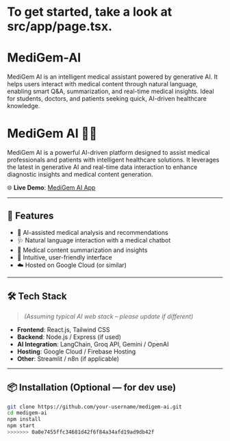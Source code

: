 To get started, take a look at src/app/page.tsx.
=======
# MediGem-AI
MediGem AI is an intelligent medical assistant powered by generative AI. It helps users interact with medical content through natural language, enabling smart Q&amp;A, summarization, and real-time medical insights. Ideal for students, doctors, and patients seeking quick, AI-driven healthcare knowledge.
# MediGem AI 💎🧠

MediGem AI is a powerful AI-driven platform designed to assist medical professionals and patients with intelligent healthcare solutions. It leverages the latest in generative AI and real-time data interaction to enhance diagnostic insights and medical content generation.

🌐 **Live Demo**: [MediGem AI App](https://studio--medigem-ai-gkodu.us-central1.hosted.app)

---

## 🚀 Features

- 🧬 AI-assisted medical analysis and recommendations
- 🩺 Natural language interaction with a medical chatbot
- 📄 Medical content summarization and insights
- 🔎 Intuitive, user-friendly interface
- ☁️ Hosted on Google Cloud (or similar)

---

## 🛠️ Tech Stack

> *(Assuming typical AI web stack – please update if different)*

- **Frontend**: React.js, Tailwind CSS
- **Backend**: Node.js / Express (if used)
- **AI Integration**: LangChain, Groq API, Gemini / OpenAI
- **Hosting**: Google Cloud / Firebase Hosting
- **Other**: Streamlit / n8n (if applicable)

---

## 📦 Installation (Optional — for dev use)

```bash
git clone https://github.com/your-username/medigem-ai.git
cd medigem-ai
npm install
npm start
>>>>>>> 0a0e7455ffc34681d42f6f84a34afd19ad9db42f

